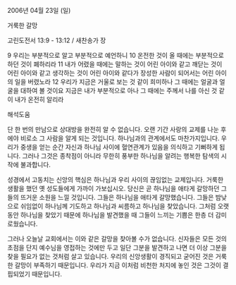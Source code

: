 2006년 04월 23일 (일)

거룩한 갈망



고린도전서 13:9 - 13:12 / 새찬송가  장


9 우리는 부분적으로 알고 부분적으로 예언하니 10 온전한 것이 올 때에는 부분적으로 하던 것이 폐하리라 11 내가 어렸을 때에는 말하는 것이 어린 아이와 같고 깨닫는 것이 어린 아이와 같고 생각하는 것이 어린 아이와 같다가 장성한 사람이 되어서는 어린 아이의 일을 버렸노라 12 우리가 지금은 거울로 보는 것 같이 희미하나 그 때에는 얼굴과 얼굴을 대하여 볼 것이요 지금은 내가 부분적으로 아나 그 때에는 주께서 나를 아신 것 같이 내가 온전히 알리라

해석도움





단 한 번의 만남으로 상대방을 완전히 알 수 없습니다. 
오랜 기간 사랑의 교제를 나눈 후에야 비로소 그 사람을 알게 되는 것입니다. 
하나님과의 관계에서도 마찬가지입니다.
우리가 중생을 얻는 순간 자신과 하나님 사이에 혈연관계가 있음을 의식하고 기뻐하게 됩니다.
그러나 그것은 종착점이 아니라 무한히 풍부한 하나님을 알려는 
행복한 탐색의 시작에 불과합니다.

성경에서 고동치는 신앙의 핵심은 하나님과 우리 사이의 끊임없는 교제입니다.
거룩한 생활을 했던 옛 성도들에게 가까이 가보십시오.
당신은 곧 하나님을 애타게 갈망하던 그들의 뜨거운 소원을 느낄 것입니다.
그들은 하나님을 애타게 갈망했습니다. 
그들은 밤낮으로 쉬임없이 하나님께 기도하고 하나님과 씨름하고 하나님을 찾았습니다.
그처럼 오랫동안 하나님을 찾았기 때문에 하나님을 발견했을 때 
그들이 느끼는 기쁨은 한층 더 감미로웠습니다.

그러나 오늘날 교회에서는 이와 같은 갈망을 찾아볼 수가 없습니다.
신자들은 모든 것의 초점을 단지 예수님을 영접하는 것에만 두고 
일단 그분을 발견하고 나면 더 이상 그분을 찾을 필요가 없는 것처럼 살고 있습니다.
우리의 신앙생활이 경직되고 굳어진 것은 거룩한 갈망이 부족하기 때문입니다.
우리가 지금 이처럼 비천한 처지에 놓인 것은 그것이 결핍되었기 때문입니다.